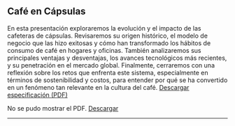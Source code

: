 ## Café en Cápsulas
En esta presentación exploraremos la evolución y el impacto de las cafeteras de cápsulas. Revisaremos su origen histórico, el modelo de negocio que las hizo exitosas y cómo han transformado los hábitos de consumo de café en hogares y oficinas. También analizaremos sus principales ventajas y desventajas, los avances tecnológicos más recientes, y su penetración en el mercado global. Finalmente, cerraremos con una reflexión sobre los retos que enfrenta este sistema, especialmente en términos de sostenibilidad y costos, para entender por qué se ha convertido en un fenómeno tan relevante en la cultura del café.
[Descargar especificación (PDF)](recursos/archivos/Presentacion_cafe.pdf)

<object data="../recursos/archivos/presentacion.pdf" type="application/pdf" width="100%" height="600">
  <p>No se pudo mostrar el PDF. <a href="../recursos/archivos/Presentacion_cafe.pdf">Descargar</a></p>
</object>

---